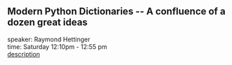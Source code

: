 ## Modern Python Dictionaries -- A confluence of a dozen great ideas

speaker: Raymond Hettinger  
time: Saturday 12:10pm - 12:55 pm  
[description](https://us.pycon.org/2017/schedule/presentation/18/)  


